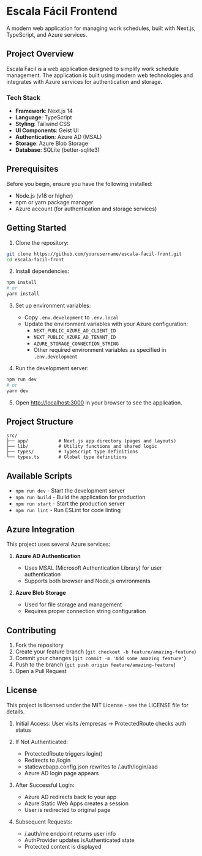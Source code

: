 # Escala Fácil Frontend

A modern web application for managing work schedules, built with Next.js, TypeScript, and Azure services.

## Project Overview

Escala Fácil is a web application designed to simplify work schedule management. The application is built using modern web technologies and integrates with Azure services for authentication and storage.

### Tech Stack

- **Framework**: Next.js 14
- **Language**: TypeScript
- **Styling**: Tailwind CSS
- **UI Components**: Geist UI
- **Authentication**: Azure AD (MSAL)
- **Storage**: Azure Blob Storage
- **Database**: SQLite (better-sqlite3)

## Prerequisites

Before you begin, ensure you have the following installed:
- Node.js (v18 or higher)
- npm or yarn package manager
- Azure account (for authentication and storage services)

## Getting Started

1. Clone the repository:
```bash
git clone https://github.com/yourusername/escala-facil-front.git
cd escala-facil-front
```

2. Install dependencies:
```bash
npm install
# or
yarn install
```

3. Set up environment variables:
   - Copy `.env.development` to `.env.local`
   - Update the environment variables with your Azure configuration:
     - `NEXT_PUBLIC_AZURE_AD_CLIENT_ID`
     - `NEXT_PUBLIC_AZURE_AD_TENANT_ID`
     - `AZURE_STORAGE_CONNECTION_STRING`
     - Other required environment variables as specified in `.env.development`

4. Run the development server:
```bash
npm run dev
# or
yarn dev
```

5. Open [http://localhost:3000](http://localhost:3000) in your browser to see the application.

## Project Structure

```
src/
├── app/           # Next.js app directory (pages and layouts)
├── lib/           # Utility functions and shared logic
├── types/         # TypeScript type definitions
└── types.ts       # Global type definitions
```

## Available Scripts

- `npm run dev` - Start the development server
- `npm run build` - Build the application for production
- `npm run start` - Start the production server
- `npm run lint` - Run ESLint for code linting

## Azure Integration

This project uses several Azure services:

1. **Azure AD Authentication**
   - Uses MSAL (Microsoft Authentication Library) for user authentication
   - Supports both browser and Node.js environments

2. **Azure Blob Storage**
   - Used for file storage and management
   - Requires proper connection string configuration

## Contributing

1. Fork the repository
2. Create your feature branch (`git checkout -b feature/amazing-feature`)
3. Commit your changes (`git commit -m 'Add some amazing feature'`)
4. Push to the branch (`git push origin feature/amazing-feature`)
5. Open a Pull Request

## License

This project is licensed under the MIT License - see the LICENSE file for details.

1. Initial Access:
   User visits /empresas → ProtectedRoute checks auth status

2. If Not Authenticated:
   - ProtectedRoute triggers login()
   - Redirects to /login
   - staticwebapp.config.json rewrites to /.auth/login/aad
   - Azure AD login page appears

3. After Successful Login:
   - Azure AD redirects back to your app
   - Azure Static Web Apps creates a session
   - User is redirected to original page

4. Subsequent Requests:
   - /.auth/me endpoint returns user info
   - AuthProvider updates isAuthenticated state
   - Protected content is displayed